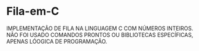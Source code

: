 # Fila-em-C

IMPLEMENTAÇÃO DE FILA NA LINGUAGEM C COM NÚMEROS INTEIROS. NÃO FOI USADO COMANDOS PRONTOS OU BIBLIOTECAS ESPECÍFICAS, APENAS LÓOGICA DE PROGRAMAÇÃO. 
